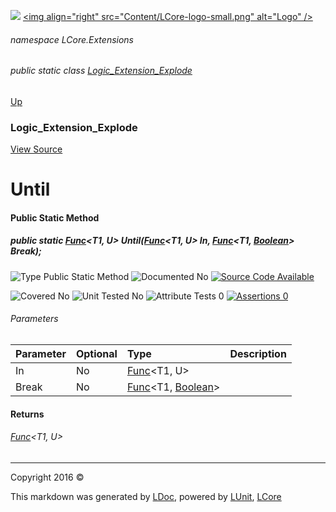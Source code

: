 ![](Content/LCore-banner-small.png "")
[&lt;img align=&quot;right&quot; src=&quot;Content/LCore-logo-small.png&quot; alt=&quot;Logo&quot; /&gt;](../README.md)

###### namespace LCore.Extensions

###### public static class [Logic_Extension_Explode](docs/Logic_Extension_Explode.md)
[Up](docs/Logic_Extension_Explode.md)

### Logic_Extension_Explode
[View Source](Dynamic%20Code/CodeExplode/Logic_Extension_Explode.cs)

# Until

#### Public Static Method

##### public static <a href="https://msdn.microsoft.com/en-us/library/bb549151.aspx" alt="" target="_blank">Func</a>&lt;T1, U&gt; Until(<a href="https://msdn.microsoft.com/en-us/library/bb549151.aspx" alt="" target="_blank">Func</a>&lt;T1, U&gt; In, <a href="https://msdn.microsoft.com/en-us/library/bb549151.aspx" alt="" target="_blank">Func</a>&lt;T1, <a href="https://msdn.microsoft.com/en-us/library/system.boolean.aspx" alt="">Boolean</a>&gt; Break);

![Type Public Static Method](http://b.repl.ca/v1/Type-Public%20Static%20Method-blue.png "")     ![Documented No](http://b.repl.ca/v1/Documented-No-red.png "") [![Source Code Available](http://b.repl.ca/v1/Source%20Code-Available-brightgreen.png "")](Dynamic%20Code/CodeExplode/Logic_Extension_Explode.cs#L4045)

![Covered No](http://b.repl.ca/v1/Covered-No-red.png "") ![Unit Tested No](http://b.repl.ca/v1/Unit%20Tested-No-lightgrey.png "") ![Attribute Tests 0](http://b.repl.ca/v1/Attribute%20Tests-0-lightgrey.png "") [![Assertions 0](http://b.repl.ca/v1/Assertions-0-lightgrey.png "")](Dynamic%20Code/CodeExplode/Logic_Extension_Explode.cs)

###### Parameters

Parameter | Optional | Type | Description
:---  | :---  | :---  | :--- 
In | No | <a href="https://msdn.microsoft.com/en-us/library/bb549151.aspx" alt="" target="_blank">Func</a>&lt;T1, U&gt; | 
Break | No | <a href="https://msdn.microsoft.com/en-us/library/bb549151.aspx" alt="" target="_blank">Func</a>&lt;T1, [Boolean](https://msdn.microsoft.com/en-us/library/system.boolean.aspx)&gt; | 


#### Returns

###### <a href="https://msdn.microsoft.com/en-us/library/bb549151.aspx" alt="" target="_blank">Func</a>&lt;T1, U&gt;



---

Copyright 2016 &copy; [](../README.md) [](../TableOfContents.md)

This markdown was generated by [LDoc](https://github.com/CodeSingularity/LDoc), powered by [LUnit](https://github.com/CodeSingularity/LUnit), [LCore](https://github.com/CodeSingularity/LCore)
